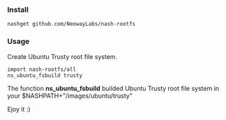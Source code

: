 ### Install

```shell
nashget github.com/NeowayLabs/nash-rootfs
```

### Usage

Create Ubuntu Trusty root file system.

```shell
import nash-rootfs/all
ns_ubuntu_fsbuild trusty
```

The function **ns_ubuntu_fsbuild** builded Ubuntu Trusty root file system in your $NASHPATH+"/images/ubuntu/trusty"

Ejoy it :)

